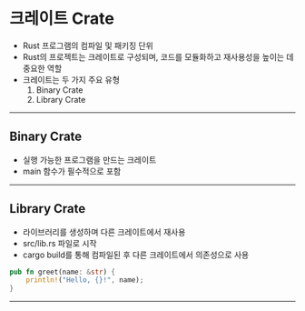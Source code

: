# 크레이트 Crate

- Rust 프로그램의 컴파일 및 패키징 단위 
- Rust의 프로젝트는 크레이트로 구성되며,
  코드를 모듈화하고 재사용성을 높이는 데 중요한 역할
- 크레이트는 두 가지 주요 유형
  1. Binary Crate
  2. Library Crate
---
## Binary Crate
- 실행 가능한 프로그램을 만드는 크레이트
- main 함수가 필수적으로 포함


---
## Library Crate
- 라이브러리를 생성하며 다른 크레이트에서 재사용
- src/lib.rs 파일로 시작
- cargo build를 통해 컴파일된 후 다른 크레이트에서 의존성으로 사용
```rust
pub fn greet(name: &str) {
    println!("Hello, {}!", name);
}
```
---
